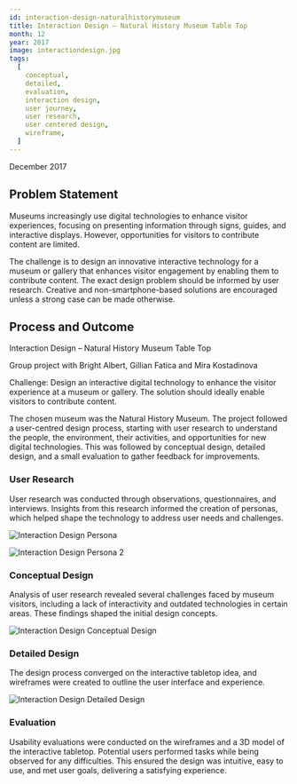 ```yaml
---
id: interaction-design-naturalhistorymuseum
title: Interaction Design – Natural History Museum Table Top
month: 12
year: 2017
image: interactiondesign.jpg
tags:
  [
    conceptual,
    detailed,
    evaluation,
    interaction design,
    user journey,
    user research,
    user centered design,
    wireframe,
  ]
---
```


December 2017

## Problem Statement

Museums increasingly use digital technologies to enhance visitor experiences, focusing on presenting information through signs, guides, and interactive displays. However, opportunities for visitors to contribute content are limited.

The challenge is to design an innovative interactive technology for a museum or gallery that enhances visitor engagement by enabling them to contribute content. The exact design problem should be informed by user research. Creative and non-smartphone-based solutions are encouraged unless a strong case can be made otherwise.

## Process and Outcome

Interaction Design – Natural History Museum Table Top

Group project with Bright Albert, Gillian Fatica and Mira Kostadinova

Challenge: Design an interactive digital technology to enhance the visitor experience at a museum or gallery. The solution should ideally enable visitors to contribute content.

The chosen museum was the Natural History Museum. The project followed a user-centred design process, starting with user research to understand the people, the environment, their activities, and opportunities for new digital technologies. This was followed by conceptual design, detailed design, and a small evaluation to gather feedback for improvements.

### User Research

User research was conducted through observations, questionnaires, and interviews. Insights from this research informed the creation of personas, which helped shape the technology to address user needs and challenges.

![Interaction Design Persona](@site/static/img/interactiondesign-persona.png)

![Interaction Design Persona 2](@site/static/img/interactiondesign-persona2.png)

### Conceptual Design

Analysis of user research revealed several challenges faced by museum visitors, including a lack of interactivity and outdated technologies in certain areas. These findings shaped the initial design concepts.

![Interaction Design Conceptual Design](@site/static/img/interactiondesign-conceptualdesign.png)

### Detailed Design

The design process converged on the interactive tabletop idea, and wireframes were created to outline the user interface and experience.

![Interaction Design Detailed Design](@site/static/img/interactiondesign-detaileddesign.png)

### Evaluation

Usability evaluations were conducted on the wireframes and a 3D model of the interactive tabletop. Potential users performed tasks while being observed for any difficulties. This ensured the design was intuitive, easy to use, and met user goals, delivering a satisfying experience.

